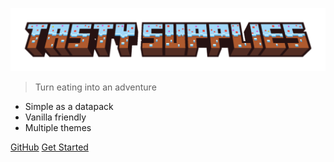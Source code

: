 ![logo](_media/tasty_supplies_title.png)

> Turn eating into an adventure

- Simple as a datapack
- Vanilla friendly
- Multiple themes

[GitHub](https://github.com/atomic-junky/tasty-supplies)
[Get Started](#tastysupplies)